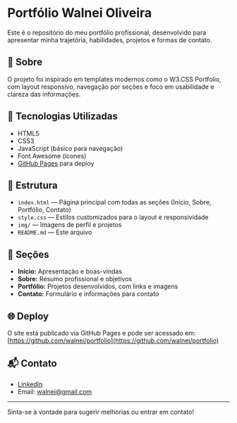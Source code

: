 # Portfólio Walnei Oliveira

Este é o repositório do meu portfólio profissional, desenvolvido para apresentar minha trajetória, habilidades, projetos e formas de contato.

## 📄 Sobre

O projeto foi inspirado em templates modernos como o W3.CSS Portfolio, com layout responsivo, navegação por seções e foco em usabilidade e clareza das informações.

## 🚀 Tecnologias Utilizadas

- HTML5
- CSS3
- JavaScript (básico para navegação)
- Font Awesome (ícones)
- [GitHub Pages](https://pages.github.com/) para deploy

## 📁 Estrutura

- `index.html` — Página principal com todas as seções (Início, Sobre, Portfólio, Contato)
- `style.css` — Estilos customizados para o layout e responsividade
- `img/` — Imagens de perfil e projetos
- `README.md` — Este arquivo

## 💼 Seções

- **Início:** Apresentação e boas-vindas
- **Sobre:** Resumo profissional e objetivos
- **Portfólio:** Projetos desenvolvidos, com links e imagens
- **Contato:** Formulário e informações para contato

## 🌐 Deploy

O site está publicado via GitHub Pages e pode ser acessado em:  
[https://github.com/walnei/portfolio](https://github.com/walnei/portfolio)

## 📬 Contato

- [LinkedIn](https://www.linkedin.com/in/walnei-oliveira/)
- Email: walnei@gmail.com

---

Sinta-se à vontade para sugerir melhorias ou entrar em contato!